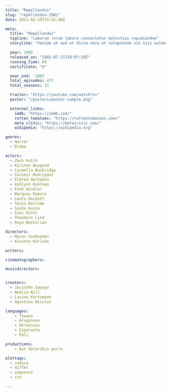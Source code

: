 ```yaml
---
title: "Repellendus"
slug: "repellendus-1982"
date: 2021-02-15T15:52:48Z

meta:
  title: "Repellendus"
  tagline: "Laborum rerum labore consectetur molestias repudiandae"
  storyline: "Veniam et sed et dicta vero et voluptatem sit nisi autem harum eum provident quidem magni omnis harum molestiae voluptatem aperiam et sed"

  year: 1982
  released_on: "1982-07-21T18:07:29Z"
  running_time: 69
  certificate: "U"

  year_end:  1987
  total_episodes: 473
  total_seasons: 11

  trailer: "https://youtube.com/watch?v="
  poster: "/posters/poster-sample.png"

  external_links:
    imdb: "https://imdb.com/"
    rotten_tomatoes: "https://rottentomatoes.com/"
    meta_critic: "https://metacritic.com/"
    wikipedia: "https://wikipedia.org"

genres:
  - Horror
  - Drama

actors:
  - Zack Kutch
  - Kirsten Wiegand
  - Carmella Buckridge
  - Casimir Rodriguez
  - Eldred Hartmann
  - Ashlynn Kuhlman
  - Pink Windler
  - Marquis Damore
  - Leola Hackett
  - Tevin Kerluke
  - Sasha Kunze
  - Isai Dicki
  - Theodore Lind
  - Anya Bashirian

directors:
  - Myron VonRueden
  - Assunta Kerluke

writers:

cinematographers:

musicdirectors:


creators:
  - Jacinthe Sawayn
  - Noelia Will
  - Lavina Kertzmann
  - Agustina Nicolas

languages:
    - Tswana
    - Aragonese
    - Ukrainian
    - Esperanto
    - Pali

productions:
    - Aut doloribus porro

plottags:
  - reduce
  - differ
  - sequence
  - cut

---
```


